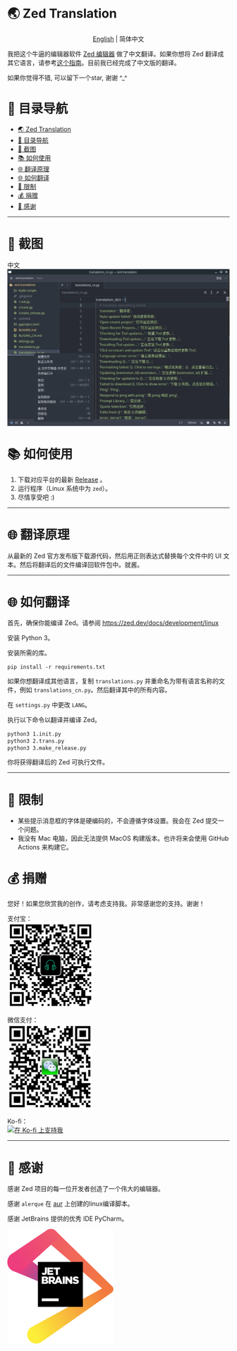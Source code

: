# 🌏 Zed Translation

<p align="center">
<a href="README.md">English</a> | 简体中文
</p>

我把这个牛逼的编辑器软件 [Zed 编辑器](https://github.com/zed-industries/zed) 做了中文翻译。如果你想将 Zed 翻译成其它语言，请参考[这个指南](https://github.com/Nriver/zed-translation#how-to-translate)。目前我已经完成了中文版的翻译。

如果你觉得不错, 可以留下一个star, 谢谢 ^_^

# 🦮 目录导航

<!--ts-->
* [🌏 Zed Translation](#-zed-translation)
* [🦮 目录导航](#-目录导航)
* [📸 截图](#-截图)
* [📚 如何使用](#-如何使用)
* [🌐 翻译原理](#-翻译原理)
* [🌐 如何翻译](#-如何翻译)
* [🛑 限制](#-限制)
* [💰 捐赠](#-捐赠)
* [🙏 感谢](#-感谢)
<!--te-->

---

# 📸 截图

中文
![chinese](docs/chinese_1.webp)

# 📚 如何使用

1. 下载对应平台的最新 [Release](https://github.com/Nriver/zed-translation/releases) 。
2. 运行程序（Linux 系统中为 `zed`）。
3. 尽情享受吧 :)

---

# 🌐 翻译原理

从最新的 Zed 官方发布版下载源代码，然后用正则表达式替换每个文件中的 UI 文本。然后将翻译后的文件编译回软件包中。就酱。

---

# 🌐 如何翻译

首先，确保你能编译 Zed。请参阅 https://zed.dev/docs/development/linux

安装 Python 3。

安装所需的库。

```commandline
pip install -r requirements.txt
```

如果你想翻译成其他语言，复制 `translations.py` 并重命名为带有语言名称的文件，例如 `translations_cn.py`。然后翻译其中的所有内容。

在 `settings.py` 中更改 `LANG`。

执行以下命令以翻译并编译 Zed。
```commandline
python3 1.init.py
python3 2.trans.py
python3 3.make_release.py
```

你将获得翻译后的 Zed 可执行文件。

---

# 🛑 限制

- 某些提示消息框的字体是硬编码的，不会遵循字体设置。我会在 Zed 提交一个问题。
- 我没有 Mac 电脑，因此无法提供 MacOS 构建版本。也许将来会使用 GitHub Actions 来构建它。

# 💰 捐赠

您好！如果您欣赏我的创作，请考虑支持我。非常感谢您的支持。谢谢！

支付宝：  
![Alipay](docs/alipay.png)

微信支付：  
![Wechat Pay](docs/wechat_pay.png)

Ko-fi：  
[![在 Ko-fi 上支持我](https://ko-fi.com/img/githubbutton_sm.svg)](https://ko-fi.com/nriver)

---
# 🙏 感谢

感谢 Zed 项目的每一位开发者创造了一个伟大的编辑器。

感谢 `alerque` 在 [aur](https://aur.archlinux.org/packages/zed-git) 上创建的linux编译脚本。

感谢 JetBrains 提供的优秀 IDE PyCharm。

[![Jetbrains](docs/jetbrains.svg)](https://jb.gg/OpenSource)

